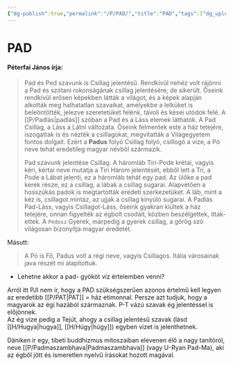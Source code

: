 ```yaml
---
{"dg-publish":true,"permalink":"/P/PAD/","title":"PAD","tags":["dg_uploaded"],"created":"2023-11-21T04:23","updated":"2023-11-21T04:23"}
---
```



# PAD

#### Péterfai János írja:

> Pad és Ped szavunk is Csillag jelentésű. Rendkívül nehéz volt rájönni a Pad és szótani rokonságának csillag jelentésére, de sikerült. Őseink rendkívül erősen képekben látták a világot, és a képek alapján alkották meg halhatatlan szavaikat, amelyekbe a lelküket is beleöntötték, jelezve szeretetüket felénk, távoli és kései utódok felé. A [[P/Padlás\|padlás]] szóban a Pad és a Láss elemek láthatók. A Pad Csillag, a Láss a Látni változata. Őseink felmentek este a ház tetejére, iszogattak is és nézték a csillagokat, megvitatták a Világegyetem fontos dolgait. Ezért a **Padus** folyó Csillag folyó, csillogó a vize, a Pó neve tehát eredetileg magyar névből származik.  
>
> Pad szavunk jelentése Csillag. A háromláb Tiri-Pode krétai, vagyis kéri, kértai neve mutatja a Tiri Három jelentését, ebből lett a Tri, a Pode a Lábat jelenti, ez a háromláb tehát egy pad. Az ülőke a pad kerek része, ez a csillag, a lábak a csillag sugarai. Alapvetően a hosszúkás padok is megtartották eredeti szerkezetüket. A láb, mint a kéz is, csillagot mintáz, az ujjak a csillag kinyúló sugarai. A Padlás Pad-Láss, vagyis Csillagot-Láss, őseink gyakran kiültek a ház tetejére, onnan figyelték az égbolt csodáit, közben beszélgettek, ittak-ettek. A `Pedosz` Gyerek, márpedig a gyerek csillag, a görög szó világosan bizonyítja magyar eredetét.  

Másutt:  
> A Pó is Fő, Padus volt a régi neve, vagyis Csillagos. Itália városainak java részét mi alapítottuk.  
- Lehetne akkor a pad- gyököt víz értelemben venni?  

Arról itt PJI nem ír, hogy a PAD szükségszerűen azonos értelmű kell legyen az eredetibb [[P/PAT\|PAT]] = ház etimonnal. Persze azt tudjuk, hogy a magyarok az égi hazából származnak. P-T vázú szavak ég jelentéssel is előjönnek.  
Az ég vize pedig a Tejút, ahogy a csillag jelentésű szavak (lásd [[H/Hugya\|hugya]], [[H/Húgy\|húgy]]) egyben vizet is jelenthetnek.  

Däniken ír egy, tibeti buddhizmus mítoszaiban elevenen élő a nagy tanítóról, neve [[P/Padmaszambhava\|Padmaszambhava]] (vagy U-Ryan Pad-Ma), aki az égből jött és ismeretlen nyelvű írásokat hozott magával.  